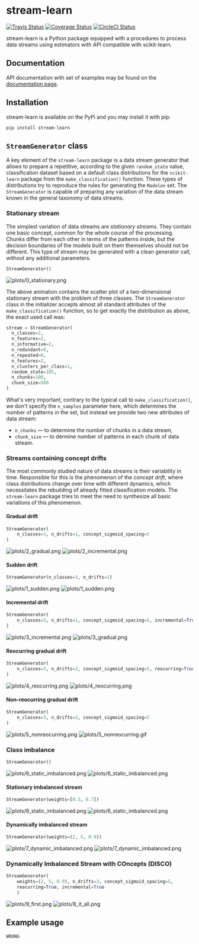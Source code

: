 # stream-learn

[![Travis Status](https://travis-ci.org/w4k2/stream-learn.svg?branch=master)](https://travis-ci.org/w4k2/stream-learn)
[![Coverage Status](https://coveralls.io/repos/github/w4k2/stream-learn/badge.svg?branch=master)](https://coveralls.io/github/w4k2/stream-learn?branch=master)
[![CircleCI Status](https://circleci.com/gh/w4k2/stream-learn.svg?style=shield&circle-token=:circle-token)](https://circleci.com/gh/w4k2/stream-learn/tree/master)

stream-learn is a Python package equipped with a procedures to process data streams using estimators with API compatible with scikit-learn.

## Documentation

API documentation with set of examples may be found on the [documentation page](https://w4k2.github.io/stream-learn/).

## Installation

stream-learn is available on the PyPi and you may install it with pip:

```
pip install stream-learn
```

## `StreamGenerator` class

A key element of the `stream-learn` package is a data stream generator that allows to prepare a repetitive, according to the given `random_state` value, classification dataset based on a default class distributions for the `scikit-learn` package from the `make_classification()` function. These types of distributions try to reproduce the rules for generating the `Madelon` set. The `StreamGenerator` is capable of preparing any variation of the data stream known in the general  taxonomy of data streams.


### Stationary stream
The simplest variation of data streams are *stationary streams*. They contain one basic concept, common for the whole course of the processing. Chunks differ from each other in terms of the patterns inside, but the decision boundaries of the models built on them themselves should not be different. This type of stream may be generated with a clean generator call, without any additional parameters.

```python
StreamGenerator()
```

![plots/0_stationary.png](plots/0_stationary.gif)

The above animation contains the scatter plot of a two-dimensional stationary stream with the problem of three classes. The `StreamGenerator` class in the initializer accepts almost all standard attributes of the `make_classification()` function, so to get exactly the distribution as above, the exact used call was:

```python
stream = StreamGenerator(
  n_classes=2,
  n_features=2,
  n_informative=2,
  n_redundant=0,
  n_repeated=0,
  n_features=2,
  n_clusters_per_class=1,
  random_state=105,
  n_chunks=100,
  chunk_size=500
)
```

What's very important, contrary to the typical call to `make_classification()`, we don't specify the `n_samples` parameter here, which determines the number of patterns in the set, but instead we provide two new attributes of data stream:

- `n_chunks` — to determine the number of chunks in a data stream,
- `chunk_size` — to dermine number of patterns in each chunk of data stream.

<!--![plots/0_stationary.png](plots/0_stationary.png)-->

### Streams containing concept drifts

The most commonly studied nature of data streams is their variability in time. Responsible for this is the phenomenon of the *concept drift*, where class distributions change over time with different dynamics, which necessitates the rebuilding of already fitted classification models. The `stream-learn` package tries to meet the need to synthesize all basic variations of this phenomenon.

#### Gradual drift
```python
StreamGenerator(
    n_classes=3, n_drifts=1, concept_sigmoid_spacing=5
)
```

![plots/2_gradual.png](plots/2_gradual.png)
![plots/2_incremental.png](plots/2_incremental.gif)

#### Sudden drift

```python
StreamGenerator(n_classes=3, n_drifts=1)
```

![plots/1_sudden.png](plots/1_sudden.png)
![plots/1_sudden.png](plots/1_sudden.gif)

#### Incremental drift
```python
StreamGenerator(
    n_classes=3, n_drifts=1, concept_sigmoid_spacing=5, incremental=True
)
```
![plots/3_incremental.png](plots/3_incremental.png)
![plots/3_gradual.png](plots/3_gradual.gif)

#### Reocurring gradual drift
```python
StreamGenerator(
    n_classes=3, n_drifts=2, concept_sigmoid_spacing=5, reocurring=True
)
```
![plots/4_reocurring.png](plots/4_reocurring.png)
![plots/4_reocurring.png](plots/4_reocurring.gif)

#### Non-reocurring gradual drift
```python
StreamGenerator(
    n_classes=3, n_drifts=2, concept_sigmoid_spacing=5
)
```
![plots/5_nonreocurring.png](plots/5_nonreocurring.png)
![plots/5_nonreocurring.gif](plots/5_nonreocurring.gif)

### Class imbalance
```python
StreamGenerator()
```
![plots/6_static_imbalanced.png](plots/6_balanced.png)
![plots/6_static_imbalanced.png](plots/6_balanced.gif)

#### Stationary imbalanced stream
```python
StreamGenerator(weights=[0.3, 0.7])
```
![plots/6_static_imbalanced.png](plots/7_static_imbalanced.png)
![plots/6_static_imbalanced.png](plots/7_static_imbalanced.gif)

#### Dynamically imbalanced stream
```python
StreamGenerator(weights=(2, 5, 0.9))
```
![plots/7_dynamic_imbalanced.png](plots/8_dynamic_imbalanced.png)
![plots/7_dynamic_imbalanced.png](plots/8_dynamic_imbalanced.gif)

### Dynamically Imbalanced Stream with COncepts (DISCO)
```python
StreamGenerator(
    weights=(2, 5, 0.9), n_drifts=3, concept_sigmoid_spacing=5,
    reocurring=True, incremental=True
    )
```
![plots/9_first.png](plots/9_first.png)
![plots/8_it_all.png](plots/9_disco.gif)

## Example usage

```python
WRONG
```

<!--
### About

If you use stream-learn in a scientific publication, we would appreciate citations to the following paper:

```
@article{key:key,
author  = {abc},
title   = {def},
journal = {ghi},
year    = {2018},
volume  = {1},
number  = {1},
pages   = {1-5},
url     = {http://jkl}
}
```
-->

